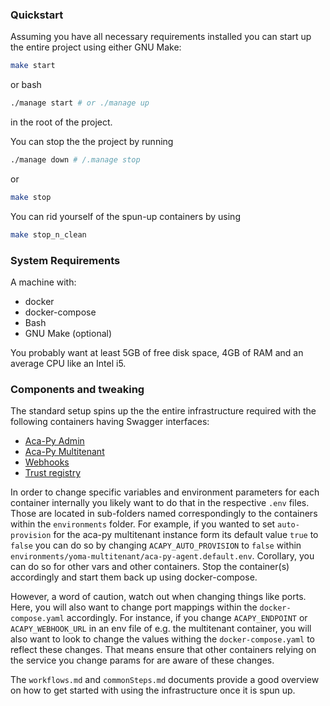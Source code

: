 ### Quickstart

Assuming you have all necessary requirements installed you can start up the entire project using either GNU Make:

```bash
make start
```

or bash

```bash
./manage start # or ./manage up
```

in the root of the project.

You can stop the the project by running

```bash
./manage down # /.manage stop
```

or

```bash
make stop
```

You can rid yourself of the spun-up containers by using

```bash
make stop_n_clean
```

### System Requirements

A machine with:

- docker
- docker-compose
- Bash
- GNU Make (optional)

You probably want at least 5GB of free disk space, 4GB of RAM and an average CPU like an Intel i5.

### Components and tweaking

The standard setup spins up the the entire infrastructure required with the following containers having Swagger interfaces:

- [Aca-Py Admin](http://localhost:8000/docs)
- [Aca-Py Multitenant](http://localhost:8000/docs)
- [Webhooks](http://localhost:3010/docs)
- [Trust registry](http://localhost:8001/docs)

In order to change specific variables and environment parameters for each container internally you likely want to do that in the respective `.env` files. Those are located in sub-folders named correspondingly to the containers within the `environments` folder. For example,
if you wanted to set `auto-provision` for the aca-py multitenant instance form its default value `true` to `false` you can do so by changing `ACAPY_AUTO_PROVISION` to `false` within `environments/yoma-multitenant/aca-py-agent.default.env`. Corollary, you can do so for other vars and other containers. Stop the container(s) accordingly and start them back up using docker-compose.

However, a word of caution, watch out when changing things like ports. Here, you will also want to change port mappings within the `docker-compose.yaml` accordingly. For instance, if you change `ACAPY_ENDPOINT` or `ACAPY_WEBHOOK_URL` in an env file of e.g. the multitenant container, you will also want to look to change the values withing the `docker-compose.yaml` to reflect these changes. That means ensure that other containers relying on the service you change params for are aware of these changes.

The `workflows.md` and `commonSteps.md` documents provide a good overview on how to get started with using the infrastructure once it is spun up.
